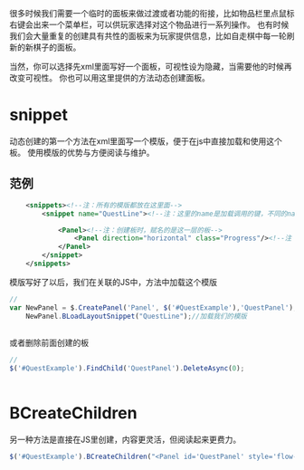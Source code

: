 很多时候我们需要一个临时的面板来做过渡或者功能的衔接，比如物品栏里点鼠标右键会出来一个菜单栏，可以供玩家选择对这个物品进行一系列操作。
也有时候我们会大量重复的创建具有共性的面板来为玩家提供信息，比如自走棋中每一轮刷新的新棋子的面板。

当然，你可以选择先xml里面写好一个面板，可视性设为隐藏，当需要他的时候再改变可视性。
你也可以用这里提供的方法动态创建面板。

# snippet

动态创建的第一个方法在xml里面写一个模版，便于在js中直接加载和使用这个板。
使用模版的优势与方便阅读与维护。

## 范例

```xml
    <snippets><!--注：所有的模版都放在这里面-->
        <snippet name="QuestLine"><!--注：这里的name是加载调用的键，不同的name会调用不同的模版-->

            <Panel><!--注：创建板时，赋名的是这一层的板-->
                <Panel direction="horizontal" class="Progress"/><!--注：可以写好更多子板-->
            </Panel>
        </snippet>
    </snippets>
```

模版写好了以后，我们在关联的JS中，方法中加载这个模版
```js
//
var NewPanel = $.CreatePanel('Panel', $('#QuestExample'),'QuestPanel');//在QuestExample下创建一个新的 panel，id赋值为 QuestPanel
    NewPanel.BLoadLayoutSnippet("QuestLine");//加载我们的模版
    
```

或者删除前面创建的板
```js
//
$('#QuestExample').FindChild('QuestPanel').DeleteAsync(0);
    
```

# BCreateChildren

另一种方法是直接在JS里创建，内容更灵活，但阅读起来更费力。

```js
$('#QuestExample').BCreateChildren("<Panel id='QuestPanel' style='flow-children:left;' />" );
```